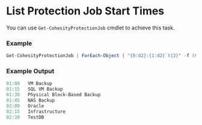 # List Protection Job Start Times
You can use `Get-CohesityProtectionJob` cmdlet to achieve this task.

### Example
```powershell
Get-CohesityProtectionJob | ForEach-Object { "{0:d2}:{1:d2}`t{2}" -f ($_.startTime.Hour, $_.startTime.Minute, $_.Name) }
```

### Example Output
```powershell
01:00   VM Backup
01:15   SQL VM Backup
01:30   Physical Block-Based Backup
01:45   NAS Backup
02:00   Oracle
02:15   Infrastructure
02:30   TestDB
```